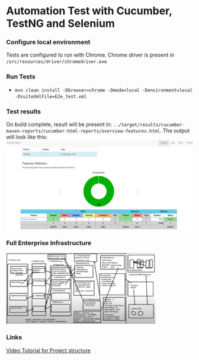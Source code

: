 # Automation Test with Cucumber, TestNG and Selenium

### Configure local environment
Tests are configured to run with Chrome. Chrome driver is present in `/src/resources/driver/chromedriver.exe`

### Run Tests
- `mvn clean install -Dbrowser=chrome -Dmode=local -Denvironment=local -DsuiteXmlFile=E2e_test.xml`

### Test results
On build complete, result will be present in: `../target/results/cucumber-maven-reports/cucumber-html-reports/overview-features.html`.
The output will look like this:  ![Cucumber Result](./src/resources/img/cucumber_result.JPG)

### Full Enterprise Infrastructure
<img src="./src/resources/img/full_infrastructure.JPG" width="80%" height="auto">


### Links
[Video Tutorial for Project structure](https://www.youtube.com/watch?v=7teAbPGyq2I)
